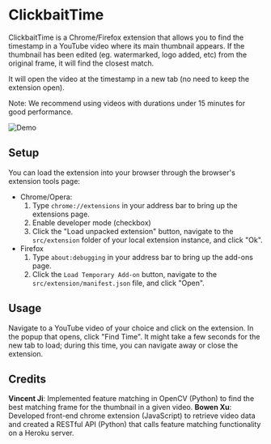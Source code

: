 # ClickbaitTime
ClickbaitTime is a Chrome/Firefox extension that allows you to find the timestamp in a YouTube video where its main thumbnail appears. If the thumbnail has been edited (eg. watermarked, logo added, etc) from the original frame, it will find the closest match.  

It will open the video at the timestamp in a new tab (no need to keep the extension open).

Note: We recommend using videos with durations under 15 minutes for good performance.  

![Demo](demo.gif)

## Setup
You can load the extension into your browser through the browser's extension tools page:

- Chrome/Opera:
  1. Type `chrome://extensions` in your address bar to bring up the extensions page.
  2. Enable developer mode (checkbox)
  3. Click the "Load unpacked extension" button, navigate to the `src/extension` folder of your local extension instance, and click "Ok".
- Firefox
  1. Type `about:debugging` in your address bar to bring up the add-ons page.
  2. Click the `Load Temporary Add-on` button, navigate to the `src/extension/manifest.json` file, and click "Open".

## Usage
Navigate to a YouTube video of your choice and click on the extension. In the popup that opens, click "Find Time". It might take a few seconds for the new tab to load; during this time, you can navigate away or close the extension.

## Credits
**Vincent Ji**: Implemented feature matching in OpenCV (Python) to find the best matching frame for the thumbnail in a given video.
**Bowen Xu**: Developed front-end chrome extension (JavaScript) to retrieve video data and created a RESTful API (Python) that calls feature matching functionality on a Heroku server.
